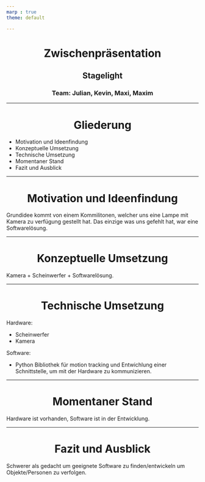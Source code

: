 ```yaml
---
marp : true
theme: default

---
```

<!-- paginate : skip-->

# <CENTER> Zwischenpräsentation </CENTER>
## <CENTER> Stagelight </CENTER>
### <CENTER> Team: Julian, Kevin, Maxi, Maxim</CENTER>

---
<!-- footer : "Stagelight - Zwischenpräsentation" -->
<!--paginate : true-->

# <CENTER> Gliederung </CENTER>

- Motivation und Ideenfindung
- Konzeptuelle Umsetzung
- Technische Umsetzung
- Momentaner Stand
- Fazit und Ausblick

---

# <CENTER> Motivation und Ideenfindung </CENTER>

Grundidee kommt von einem Kommilitonen, welcher uns eine Lampe mit Kamera zu verfügung gestellt hat. Das einzige was uns gefehlt hat, war eine Softwarelösung.

---

# <CENTER> Konzeptuelle Umsetzung </CENTER>

Kamera + Scheinwerfer + Softwarelösung.

---

# <CENTER> Technische Umsetzung </CENTER>

Hardware:
- Scheinwerfer
- Kamera

Software:
- Python Bibliothek für motion tracking und Entwichlung einer Schnittstelle, um mit der Hardware zu kommunizieren.

---

# <CENTER> Momentaner Stand </CENTER>

Hardware ist vorhanden, Software ist in der Entwicklung.

---

# <CENTER> Fazit und Ausblick </CENTER>

Schwerer als gedacht um geeignete Software zu finden/entwickeln um Objekte/Personen zu verfolgen.

